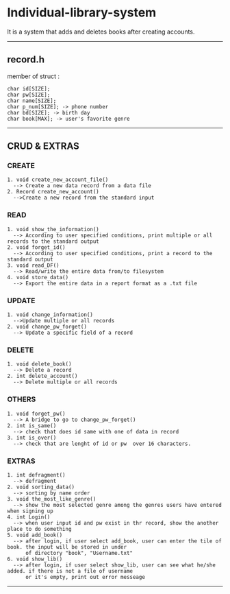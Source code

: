 Individual-library-system
=========================
It is a system that adds and deletes books after creating accounts.

***

## record.h
  member of struct :   
  
    char id[SIZE];   
    char pw[SIZE];   
    char name[SIZE];   
    char p_num[SIZE]; -> phone number   
    char bd[SIZE]; -> birth day   
    char book[MAX]; -> user's favorite genre   

***

## **CRUD & EXTRAS**

  ### CREATE
  
    1. void create_new_account_file()   
      --> Create a new data record from a data file   
    2. Record create_new_account()   
      -->Create a new record from the standard input
  
  ### READ
    
    1. void show_the_information()   
      --> According to user specified conditions, print multiple or all records to the standard output
    2. void forget_id()   
      --> According to user specified conditions, print a record to the standard output
    3. void read_DF()   
      --> Read/write the entire data from/to filesystem
    4. void store_data()   
      --> Export the entire data in a report format as a .txt file
    
  ### UPDATE
  
    1. void change_information()   
      -->Update multiple or all records
    2. void change_pw_forget()   
      --> Update a specific field of a record
    
  ### DELETE
    
    1. void delete_book()   
      --> Delete a record
    2. int delete_account()   
      --> Delete multiple or all records
    
  ### OTHERS
  
    1. void forget_pw()  
      --> A bridge to go to change_pw_forget()
    2. int is_same()   
      --> check that does id same with one of data in record
    3. int is_over()   
      --> check that are lenght of id or pw  over 16 characters.
    

  ### EXTRAS
  
    1. int defragment()   
      --> defragment   
    2. void sorting_data()   
      --> sorting by name order   
    3. void the_most_like_genre()   
      --> show the most selected genre among the genres users have entered when signing up   
    4. int Login()   
      --> when user input id and pw exist in thr record, show the another place to do something   
    5. void add_book()   
      --> after login, if user select add_book, user can enter the tile of book. the input will be stored in under   
          of directory "book", "Username.txt"   
    6. void show_lib()   
      --> after login, if user select show_lib, user can see what he/she added. if there is not a file of username   
          or it's empty, print out error messeage   
 ***
